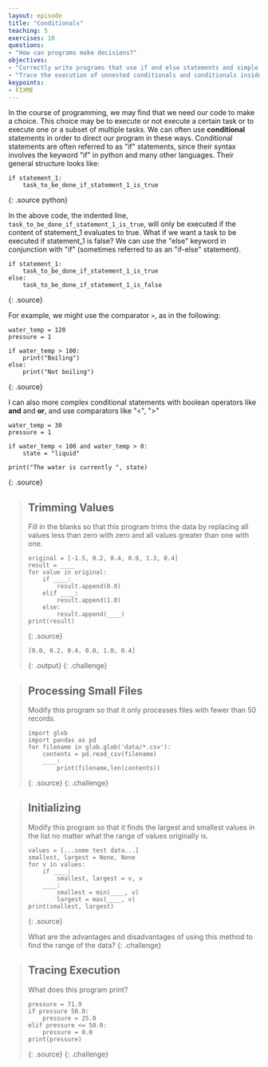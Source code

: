 ```yaml
---
layout: episode
title: "Conditionals"
teaching: 5
exercises: 10
questions:
- "How can programs make decisions?"
objectives:
- "Correctly write programs that use if and else statements and simple Boolean expressions (without logical operators)."
- "Trace the execution of unnested conditionals and conditionals inside loops."
keypoints:
- FIXME
---
```

In the course of programming, we may find that we need our code to make a
choice.  This choice may be to execute or not execute a certain task or to
execute one or a subset of multiple tasks.  We can often use **conditional**
statements in order to direct our program in these ways.  Conditional statements
are often referred to as "if" statements, since their syntax involves the
keyword "if" in python and many other languages.  Their general structure looks
like:

~~~
if statement_1:
    task_to_be_done_if_statement_1_is_true
~~~
{: .source python}

In the above code, the indented line, `task_to_be_done_if_statement_1_is_true`,
will only be executed if the content of statement_1 evaluates to true.  What if
we want a task to be executed if statement_1 is false?  We can use the "else"
keyword in conjunction with "if" (sometimes referred to as an "if-else"
statement).

~~~
if statement_1:
    task_to_be_done_if_statement_1_is_true
else:
    task_to_be_done_if_statement_1_is_false
~~~
{: .source}

For example, we might use the comparator `>`, as in the following:

~~~
water_temp = 120 
pressure = 1

if water_temp > 100:
    print("Boiling")
else:
    print("Not boiling")
~~~
{: .source}

I can also more complex conditional statements with boolean operators
like **and** and **or**, and use comparators like "<", ">"

~~~
water_temp = 30
pressure = 1

if water_temp < 100 and water_temp > 0:
    state = "liquid"

print("The water is currently ", state)
~~~
{: .source}

> ## Trimming Values
> 
> Fill in the blanks so that this program trims the data
> by replacing all values less than zero with zero
> and all values greater than one with one.
> 
> ~~~
> original = [-1.5, 0.2, 0.4, 0.0, 1.3, 0.4]
> result = ____
> for value in original:
>     if ____:
>         result.append(0.0)
>     elif ____:
>         result.append(1.0)
>     else:
>         result.append(____)
> print(result)
> ~~~
> {: .source}
> 
> ~~~
> [0.0, 0.2, 0.4, 0.0, 1.0, 0.4]
> ~~~
> {: .output}
{: .challenge}

> ## Processing Small Files
> 
> Modify this program so that it only processes files with fewer than 50 records.
> 
> ~~~
> import glob
> import pandas as pd
> for filename in glob.glob('data/*.csv'):
>     contents = pd.read_csv(filename)
>     ____:
>         print(filename,len(contents))
> ~~~
> {: .source}
{: .challenge}

> ## Initializing
> 
> Modify this program so that it finds the largest and smallest values in the list
> no matter what the range of values originally is.
> 
> ~~~
> values = [...some test data...]
> smallest, largest = None, None
> for v in values:
>     if ____:
>         smallest, largest = v, v
>     ____:
>         smallest = min(____, v)
>         largest = max(____, v)
> print(smallest, largest)
> ~~~
> {: .source}
> 
> What are the advantages and disadvantages of using this method
> to find the range of the data?
{: .challenge}

> ## Tracing Execution
> 
> What does this program print?
> 
> ~~~
> pressure = 71.9
> if pressure 50.0:
>     pressure = 25.0
> elif pressure <= 50.0:
>     pressure = 0.0
> print(pressure)
> ~~~
> {: .source}
{: .challenge}
